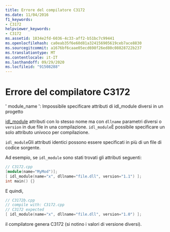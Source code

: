 ```yaml
---
title: Errore del compilatore C3172
ms.date: 11/04/2016
f1_keywords:
- C3172
helpviewer_keywords:
- C3172
ms.assetid: 1834e2fd-6036-4c33-aff2-b51bc7c99441
ms.openlocfilehash: ca0eab35f6e60d81a324156905619ceb7ace8830
ms.sourcegitcommit: a1676bf6caae05ecd698f26ed80c08828722b237
ms.translationtype: MT
ms.contentlocale: it-IT
ms.lasthandoff: 09/29/2020
ms.locfileid: "91508288"
---
```

# <a name="compiler-error-c3172"></a>Errore del compilatore C3172

' module_name ': Impossibile specificare attributi di idl_module diversi in un progetto

[idl_module](../../windows/attributes/idl-module.md) attributi con lo stesso nome ma con `dllname` parametri diversi o `version` in due file in una compilazione. `idl_module`È possibile specificare un solo attributo univoco per compilazione.

`idl_module`Gli attributi identici possono essere specificati in più di un file di codice sorgente.

Ad esempio, se `idl_module` sono stati trovati gli attributi seguenti:

```cpp
// C3172.cpp
[module(name="MyMod")];
[ idl_module(name="x", dllname="file.dll", version="1.1") ];
int main() {}
```

E quindi,

```cpp
// C3172b.cpp
// compile with: C3172.cpp
// C3172 expected
[ idl_module(name="x", dllname="file.dll", version="1.0") ];
```

il compilatore genera C3172 (si notino i valori di versione diversi).
